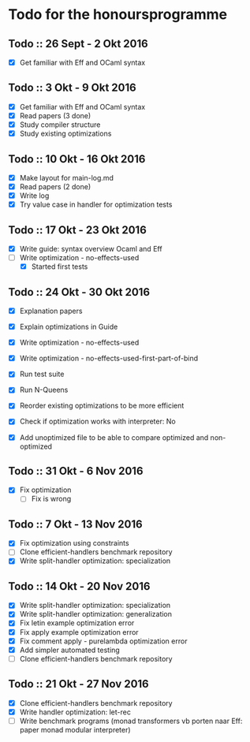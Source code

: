 # Todo for the honoursprogramme

## Todo :: 26 Sept - 2 Okt 2016
- [x] Get familiar with Eff and OCaml syntax

## Todo :: 3 Okt - 9 Okt 2016
- [x] Get familiar with Eff and OCaml syntax
- [x] Read papers (3 done)
- [x] Study compiler structure
- [x] Study existing optimizations

## Todo :: 10 Okt - 16 Okt 2016
- [x] Make layout for main-log.md
- [x] Read papers (2 done)
- [x] Write log
- [x] Try value case in handler for optimization tests

## Todo :: 17 Okt - 23 Okt 2016
- [x] Write guide: syntax overview Ocaml and Eff
- [ ] Write optimization - no-effects-used
    * [x] Started first tests

## Todo :: 24 Okt - 30 Okt 2016
- [x] Explanation papers
- [x] Explain optimizations in Guide
- [x] Write optimization - no-effects-used
- [x] Write optimization - no-effects-used-first-part-of-bind
- [x] Run test suite
- [x] Run N-Queens
- [x] Reorder existing optimizations to be more efficient

- [x] Check if optimization works with interpreter: No
- [x] Add unoptimized file to be able to compare optimized and non-optimized

## Todo :: 31 Okt - 6 Nov 2016
- [x] Fix optimization
  * [ ] Fix is wrong

## Todo :: 7 Okt - 13 Nov 2016
- [x] Fix optimization using constraints
- [ ] Clone efficient-handlers benchmark repository
- [x] Write split-handler optimization: specialization

## Todo :: 14 Okt - 20 Nov 2016
- [x] Write split-handler optimization: specialization
- [x] Write split-handler optimization: generalization
- [x] Fix letin example optimization error
- [x] Fix apply example optimization error
- [x] Fix comment apply - purelambda optimization error
- [x] Add simpler automated testing
- [ ] Clone efficient-handlers benchmark repository

## Todo :: 21 Okt - 27 Nov 2016
- [x] Clone efficient-handlers benchmark repository
- [x] Write handler optimization: let-rec
- [ ] Write benchmark programs (monad transformers vb porten naar Eff: paper monad modular interpreter)
